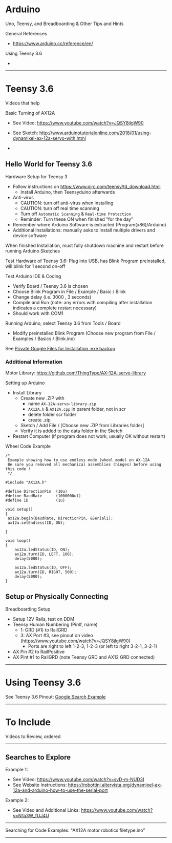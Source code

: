 # Arduino
Uno, Teensy, and Breadboarding &amp; Other Tips and Hints

General References
- https://www.arduino.cc/reference/en/

Using Teensy 3.6
- <a href=""></a>
---

# Teensy 3.6

Videos that help

Basic Turning of AX12A
- See Video: https://www.youtube.com/watch?v=JQSY8jlgW90
- See Sketch: http://www.arduinotutorialonline.com/2018/01/using-dynamixel-ax-12a-servo-with.html


-
## Hello World for Teensy 3.6

Hardware Setup for Teensy 3
- Follow instructions on https://www.pjrc.com/teensy/td_download.html
  - Install Arduino, then Teensyduino afterwards
- Anti-virus
  - CAUTION: turn off anti-virus when installing
  - CAUTION: turn off real time scanning
  - Turn off `Automatic Scanning` & `Real-time Protection`
  - Reminder: Turn these ON when finished "for the day"
- Remember where Arduino Software is extracted (Program(x86)/Arduino)
- Additional Installations: manually asks to install multiple drivers and device software

When finished Installation, must fully shutdown machine and restart before running Arduino Sketches

Test Hardware of Teensy 3.6: Plug into USB, has Blink Program preinstalled, will blink for 1 second on-off

Test Arduino IDE & Coding
- Verify Board / Teensy 3.6 is chosen
- Choose Blink Program in File / Example / Basic / Blink
- Change delay (i.e. 3000 , 3 seconds)
- Compile and Run (note: any errors with compiling after installation indicates a complete restart necessary)
- Should work with COM1

Running Arduino, select Teensy 3.6 from Tools / Board
- Modify preinstalled Blink Program (Choose new program from File / Examples / Basics / Blink.ino)

See <a href="https://drive.google.com/drive/folders/193Be1EvXhHWg-i1rmQdFSfw4CR-nRi6t">Private Google Files for Installation .exe backup</a>

### Additional Information

Motor Library: https://github.com/ThingType/AX-12A-servo-library

Setting up Arduino
- Install Library
  - Create new .ZIP with
    - name `AX-12A-servo-library.zip`
    - `AX12A.h` & `AX12A.cpp` in parent folder, not in scr
    - delete folder scr folder
    - create .zip
  - Sketch / Add File / [Choose new .ZIP from Libraries folder]
  - Verify it is added to the data folder in the Sketch
- Restart Computer (if program does not work, usually OK without restart)

Wheel Code Example
```
/*
 Example showing how to use endless mode (wheel mode) on AX-12A
 Be sure you removed all mechanical assemblies (hinges) before using this code !
 */

#include "AX12A.h"

#define DirectionPin  (10u)
#define BaudRate      (1000000ul)
#define ID            (1u)

void setup()
{
 ax12a.begin(BaudRate, DirectionPin, &Serial1);
 ax12a.setEndless(ID, ON);

}

void loop()
{
    ax12a.ledStatus(ID, ON);
    ax12a.turn(ID, LEFT, 100);
    delay(5000);

    ax12a.ledStatus(ID, OFF);
    ax12a.turn(ID, RIGHT, 500);
    delay(5000);
}
```

## Setup or Physically Connecting

Breadboarding Setup
- Setup 12V Rails, test on DDM
- Teensy Human Numbering (Pin#, name)
  - 1: GRD (#1) to RailGRD
  - 3: AX Port #3, see pinout on video (https://www.youtube.com/watch?v=JQSY8jlgW90)
    - Ports are right to left 1-2-3, 1-2-3 (or left to right 3-2-1, 3-2-1)
- AX Pin #2 to RailPositive
- AX Pint #1 to RailGRD (note Teensy GRD and AX12 GRD connected)

---

# Using Teensy 3.6

See Teensy 3.6 Pinout: <a href="https://www.google.com/search?q=teensy+3.6+pinout&tbm=isch&source=univ&sa=X&ved=2ahUKEwj7yO6HxNTgAhUXsp4KHTMeDh0QsAR6BAgFEAE&biw=1920&bih=977#imgrc=kniwTQNLNOoUlM:">Google Search Example</a>

---

# To Include

Videos to Review, ordered

---

## Searches to Explore

Example 1:
- See Video: https://www.youtube.com/watch?v=svD-m-NUD3I
- See Website Instructions: https://robottini.altervista.org/dynamixel-ax-12a-and-arduino-how-to-use-the-serial-port

Example 2:
- See Video and Additional Links: https://www.youtube.com/watch?v=N1a3W_fUJ4U

---

Searching for Code Examples: "AX12A motor robotics filetype:ino"

---
